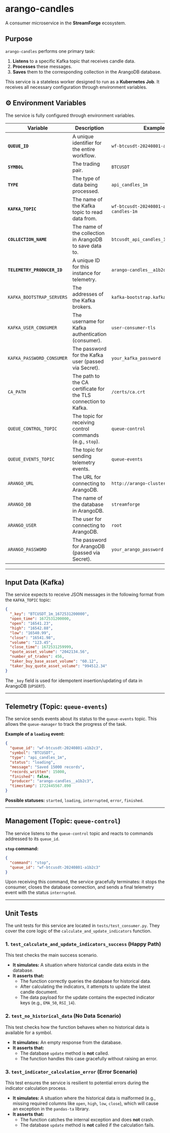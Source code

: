 # arango-candles

A consumer microservice in the **StreamForge** ecosystem.

## Purpose

`arango-candles` performs one primary task:

1.  **Listens** to a specific Kafka topic that receives candle data.
2.  **Processes** these messages.
3.  **Saves** them to the corresponding collection in the ArangoDB database.

This service is a stateless worker designed to run as a **Kubernetes Job**. It receives all necessary configuration through environment variables.

## ⚙️ Environment Variables

The service is fully configured through environment variables.

| Variable                  | Description                                                     | Example                                          |
| ------------------------- | --------------------------------------------------------------- | ------------------------------------------------ |
| **`QUEUE_ID`**            | A unique identifier for the entire workflow.                    | `wf-btcusdt-20240801-a1b2c3`                     |
| **`SYMBOL`**              | The trading pair.                                               | `BTCUSDT`                                        |
| **`TYPE`**                | The type of data being processed.                               | `api_candles_1m`                                 |
| **`KAFKA_TOPIC`**         | The name of the Kafka topic to read data from.                  | `wf-btcusdt-20240801-a1b2c3-api-candles-1m`      |
| **`COLLECTION_NAME`**     | The name of the collection in ArangoDB to save data to.         | `btcusdt_api_candles_1m_2024_08_01`              |
| **`TELEMETRY_PRODUCER_ID`**| A unique ID for this instance for telemetry.                   | `arango-candles__a1b2c3`                         |
| `KAFKA_BOOTSTRAP_SERVERS` | The addresses of the Kafka brokers.                             | `kafka-bootstrap.kafka:9093`                     |
| `KAFKA_USER_CONSUMER`     | The username for Kafka authentication (consumer).               | `user-consumer-tls`                              |
| `KAFKA_PASSWORD_CONSUMER` | The password for the Kafka user (passed via Secret).            | `your_kafka_password`                            |
| `CA_PATH`                 | The path to the CA certificate for the TLS connection to Kafka. | `/certs/ca.crt`                                  |
| `QUEUE_CONTROL_TOPIC`     | The topic for receiving control commands (e.g., `stop`).        | `queue-control`                                  |
| `QUEUE_EVENTS_TOPIC`      | The topic for sending telemetry events.                         | `queue-events`                                   |
| `ARANGO_URL`              | The URL for connecting to ArangoDB.                             | `http://arango-cluster.db:8529`                  |
| `ARANGO_DB`               | The name of the database in ArangoDB.                           | `streamforge`                                    |
| `ARANGO_USER`             | The user for connecting to ArangoDB.                            | `root`                                           |
| `ARANGO_PASSWORD`         | The password for ArangoDB (passed via Secret).                  | `your_arango_password`                           |

---

## Input Data (Kafka)

The service expects to receive JSON messages in the following format from the `KAFKA_TOPIC` topic:

```json
{
  "_key": "BTCUSDT_1m_1672531200000",
  "open_time": 1672531200000,
  "open": "16541.23",
  "high": "16542.88",
  "low": "16540.99",
  "close": "16541.98",
  "volume": "123.45",
  "close_time": 1672531259999,
  "quote_asset_volume": "2042134.56",
  "number_of_trades": 456,
  "taker_buy_base_asset_volume": "60.12",
  "taker_buy_quote_asset_volume": "994512.34"
}
```

The `_key` field is used for idempotent insertion/updating of data in ArangoDB (`UPSERT`).

---

## Telemetry (Topic: `queue-events`)

The service sends events about its status to the `queue-events` topic. This allows the `queue-manager` to track the progress of the task.

**Example of a `loading` event:**

```json
{
  "queue_id": "wf-btcusdt-20240801-a1b2c3",
  "symbol": "BTCUSDT",
  "type": "api_candles_1m",
  "status": "loading",
  "message": "Saved 15000 records",
  "records_written": 15000,
  "finished": false,
  "producer": "arango-candles__a1b2c3",
  "timestamp": 1722445567.890
}
```

**Possible statuses:** `started`, `loading`, `interrupted`, `error`, `finished`.

---

## Management (Topic: `queue-control`)

The service listens to the `queue-control` topic and reacts to commands addressed to its `queue_id`.

**`stop` command:**

```json
{
  "command": "stop",
  "queue_id": "wf-btcusdt-20240801-a1b2c3"
}
```

Upon receiving this command, the service gracefully terminates: it stops the consumer, closes the database connection, and sends a final telemetry event with the status `interrupted`.

---

## Unit Tests

The unit tests for this service are located in `tests/test_consumer.py`. They cover the core logic of the `calculate_and_update_indicators` function.

### 1. `test_calculate_and_update_indicators_success` (Happy Path)

This test checks the main success scenario.

-   **It simulates:** A situation where historical candle data exists in the database.
-   **It asserts that:**
    -   The function correctly queries the database for historical data.
    -   After calculating the indicators, it attempts to update the latest candle document.
    -   The data payload for the update contains the expected indicator keys (e.g., `EMA_50`, `RSI_14`).

### 2. `test_no_historical_data` (No Data Scenario)

This test checks how the function behaves when no historical data is available for a symbol.

-   **It simulates:** An empty response from the database.
-   **It asserts that:**
    -   The database `update` method is **not** called.
    -   The function handles this case gracefully without raising an error.

### 3. `test_indicator_calculation_error` (Error Scenario)

This test ensures the service is resilient to potential errors during the indicator calculation process.

-   **It simulates:** A situation where the historical data is malformed (e.g., missing required columns like `open`, `high`, `low`, `close`), which will cause an exception in the `pandas-ta` library.
-   **It asserts that:**
    -   The function catches the internal exception and does **not** crash.
    -   The database `update` method is **not** called if the calculation fails.
